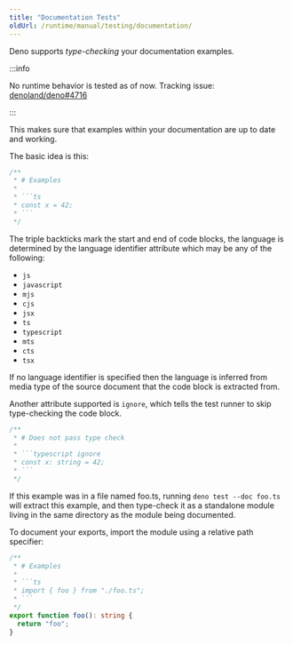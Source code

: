 ```yaml
---
title: "Documentation Tests"
oldUrl: /runtime/manual/testing/documentation/
---
```


Deno supports *type-checking* your documentation examples.

:::info

No runtime behavior is tested as of now. Tracking issue:
[denoland/deno#4716](https://github.com/denoland/deno/issues/4716)

:::

This makes sure that examples within your documentation are up to date and
working.

The basic idea is this:

````ts
/**
 * # Examples
 *
 * ```ts
 * const x = 42;
 * ```
 */
````

The triple backticks mark the start and end of code blocks, the language is
determined by the language identifier attribute which may be any of the
following:

- `js`
- `javascript`
- `mjs`
- `cjs`
- `jsx`
- `ts`
- `typescript`
- `mts`
- `cts`
- `tsx`

If no language identifier is specified then the language is inferred from media
type of the source document that the code block is extracted from.

Another attribute supported is `ignore`, which tells the test runner to skip
type-checking the code block.

````ts
/**
 * # Does not pass type check
 *
 * ```typescript ignore
 * const x: string = 42;
 * ```
 */
````

If this example was in a file named foo.ts, running `deno test --doc foo.ts`
will extract this example, and then type-check it as a standalone module living
in the same directory as the module being documented.

To document your exports, import the module using a relative path specifier:

````ts
/**
 * # Examples
 *
 * ```ts
 * import { foo } from "./foo.ts";
 * ```
 */
export function foo(): string {
  return "foo";
}
````
